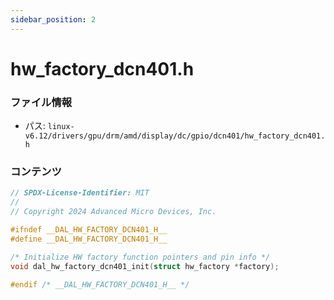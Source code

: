 ```yaml
---
sidebar_position: 2
---
```

# hw_factory_dcn401.h

### ファイル情報

- パス: `linux-v6.12/drivers/gpu/drm/amd/display/dc/gpio/dcn401/hw_factory_dcn401.h`

### コンテンツ

```h
// SPDX-License-Identifier: MIT
//
// Copyright 2024 Advanced Micro Devices, Inc.

#ifndef __DAL_HW_FACTORY_DCN401_H__
#define __DAL_HW_FACTORY_DCN401_H__

/* Initialize HW factory function pointers and pin info */
void dal_hw_factory_dcn401_init(struct hw_factory *factory);

#endif /* __DAL_HW_FACTORY_DCN401_H__ */

```
